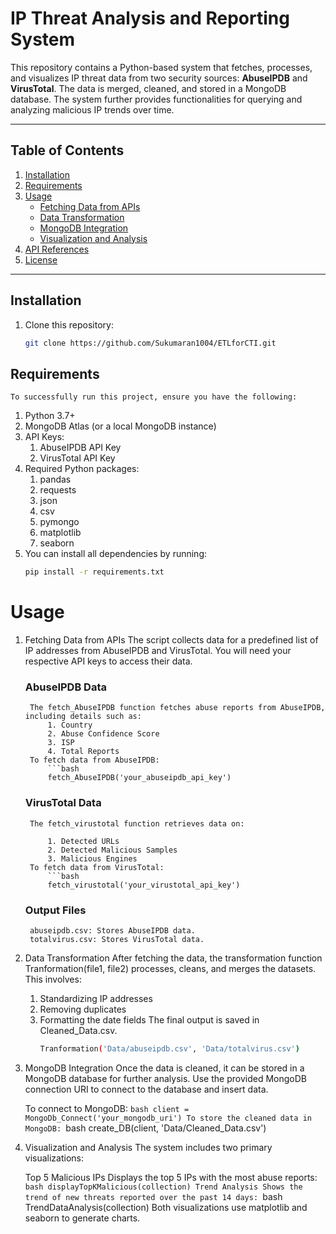 # IP Threat Analysis and Reporting System

This repository contains a Python-based system that fetches, processes, and visualizes IP threat data from two security sources: **AbuseIPDB** and **VirusTotal**. The data is merged, cleaned, and stored in a MongoDB database. The system further provides functionalities for querying and analyzing malicious IP trends over time.

---

## Table of Contents

1. [Installation](#installation)
2. [Requirements](#requirements)
3. [Usage](#usage)
   - [Fetching Data from APIs](#fetching-data-from-apis)
   - [Data Transformation](#data-transformation)
   - [MongoDB Integration](#mongodb-integration)
   - [Visualization and Analysis](#visualization-and-analysis)
4. [API References](#api-references)
5. [License](#license)

---

## Installation

1. Clone this repository:
   ```bash
   git clone https://github.com/Sukumaran1004/ETLforCTI.git

## Requirements
    To successfully run this project, ensure you have the following:

1. Python 3.7+
2. MongoDB Atlas (or a local MongoDB instance)
3. API Keys:
    1. AbuseIPDB API Key
    2. VirusTotal API Key
4. Required Python packages:
    1. pandas
    2. requests
    3. json
    4. csv
    5. pymongo
    6. matplotlib
    7. seaborn
5. You can install all dependencies by running:
    ```bash
    pip install -r requirements.txt


# Usage
1. Fetching Data from APIs
    The script collects data for a predefined list of IP addresses from AbuseIPDB and VirusTotal. You will need your respective API keys to access their data.

    ### AbuseIPDB Data
        The fetch_AbuseIPDB function fetches abuse reports from AbuseIPDB, including details such as:
            1. Country
            2. Abuse Confidence Score
            3. ISP
            4. Total Reports
        To fetch data from AbuseIPDB:
            ```bash
            fetch_AbuseIPDB('your_abuseipdb_api_key')
    ### VirusTotal Data
        The fetch_virustotal function retrieves data on:

            1. Detected URLs
            2. Detected Malicious Samples
            3. Malicious Engines
        To fetch data from VirusTotal:
            ```bash
            fetch_virustotal('your_virustotal_api_key')
    ### Output Files
        abuseipdb.csv: Stores AbuseIPDB data.
        totalvirus.csv: Stores VirusTotal data.

2. Data Transformation
    After fetching the data, the transformation function Tranformation(file1, file2) processes, cleans, and merges the datasets. This involves:
    1. Standardizing IP addresses
    2. Removing duplicates
    3. Formatting the date fields
    The final output is saved in Cleaned_Data.csv.
        ```bash
        Tranformation('Data/abuseipdb.csv', 'Data/totalvirus.csv')
3. MongoDB Integration
    Once the data is cleaned, it can be stored in a MongoDB database for further analysis. Use the provided MongoDB connection URI to connect to the database and insert data.

    To connect to MongoDB:
        ```bash
        client = MongoDb_Connect('your_mongodb_uri')
    To store the cleaned data in MongoDB:
        ```bash
        create_DB(client, 'Data/Cleaned_Data.csv')
4. Visualization and Analysis
    The system includes two primary visualizations:

    Top 5 Malicious IPs
    Displays the top 5 IPs with the most abuse reports:
        ```bash
            displayTopKMalicious(collection)
    Trend Analysis
    Shows the trend of new threats reported over the past 14 days:
        ```bash
        TrendDataAnalysis(collection)
Both visualizations use matplotlib and seaborn to generate charts.
